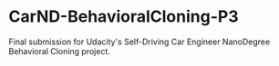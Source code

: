 # CarND-BehavioralCloning-P3
Final submission for Udacity's Self-Driving Car Engineer NanoDegree Behavioral Cloning project.
